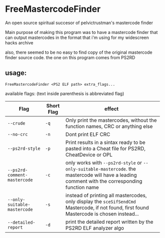 # FreeMastercodeFinder
 An open source spiritual succesor of pelvictrustman's mastercode finder

Main purpose of making this program was to have a mastercode finder that can output mastercodes in the format that i'm using for my widescreen hacks archive

also, there seemed to be no easy to find copy of the original mastercode finder source code. the one on this program comes from PS2RD

## usage:
```
FreeMastercodeFinder <PS2 ELF path> extra_flags...
```
available flags: (text inside parenthesis is abbreviated flag)

 Flag  | Short Flag | effect
------ | ---------- | ------- |
`--crude` | `-q` | Only print the mastercodes, without the function names, CRC or anything else
`--no-crc` | `-n` | Dont print ELF CRC
`--ps2rd-style` | `-p` | Print results in a sintax ready to be pasted into a Cheat file for PS2RD, CheatDevice or OPL
`--ps2rd-comment-mastercode` | `-c` | only works with `--ps2rd-style` or `--only-suitable-mastercode`. the mastercode will have a leading comment with the corresponding function name
`--only-suitable-mastercode` | `-s` | instead of printing all mastercodes, only display the `sceSifSendCmd` Mastercode, if not found, first found Mastercode is chosen instead...
`--detailed-report` | `-d` | print the detailed report written by the PS2RD ELF analyzer algo
